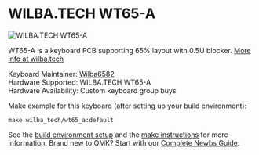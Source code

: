 # WILBA.TECH WT65-A

![WILBA.TECH WT65-A](https://cdn.shopify.com/s/files/1/0015/5084/3975/products/no.165_PCB_1_of_1_a85e9af1-174f-497a-aadb-bb53ce74ef8c_720x.jpg?v=1546475185)

WT65-A is a keyboard PCB supporting 65% layout with 0.5U blocker. [More info at wilba.tech](https://wilba.tech/)

Keyboard Maintainer: [Wilba6582](https://github.com/Wilba6582)  
Hardware Supported: WILBA.TECH WT65-A  
Hardware Availability: Custom keyboard group buys

Make example for this keyboard (after setting up your build environment):

    make wilba_tech/wt65_a:default

See the [build environment setup](https://docs.qmk.fm/#/getting_started_build_tools) and the [make instructions](https://docs.qmk.fm/#/getting_started_make_guide) for more information. Brand new to QMK? Start with our [Complete Newbs Guide](https://docs.qmk.fm/#/newbs).